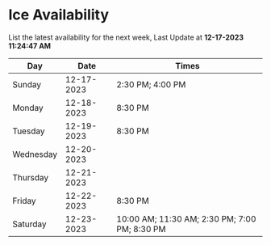 # Ice Availability

List the latest availability for the next week, Last Update at **12-17-2023 11:24:47 AM**

| Day         | Date        | Times       |
| ----------- | ----------- | ----------- |
|Sunday|12-17-2023|2:30 PM; 4:00 PM|
|Monday|12-18-2023|8:30 PM|
|Tuesday|12-19-2023|8:30 PM|
|Wednesday|12-20-2023||
|Thursday|12-21-2023||
|Friday|12-22-2023|8:30 PM|
|Saturday|12-23-2023|10:00 AM; 11:30 AM; 2:30 PM; 7:00 PM; 8:30 PM|
